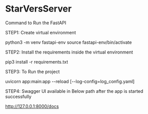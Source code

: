# StarVersServer
Command to Run the FastAPI

STEP1: Create virtual environment

python3 -m venv fastapi-env
source fastapi-env/bin/activate

STEP2: Install the requirements inside the virtual environment

pip3 install -r requirements.txt

STEP3: To Run the project

uvicorn app:main:app --reload [--log-config=log_config.yaml]

STEP4: Swagger UI available in Below path after the app is started successfully

http://127.0.0.1:8000/docs